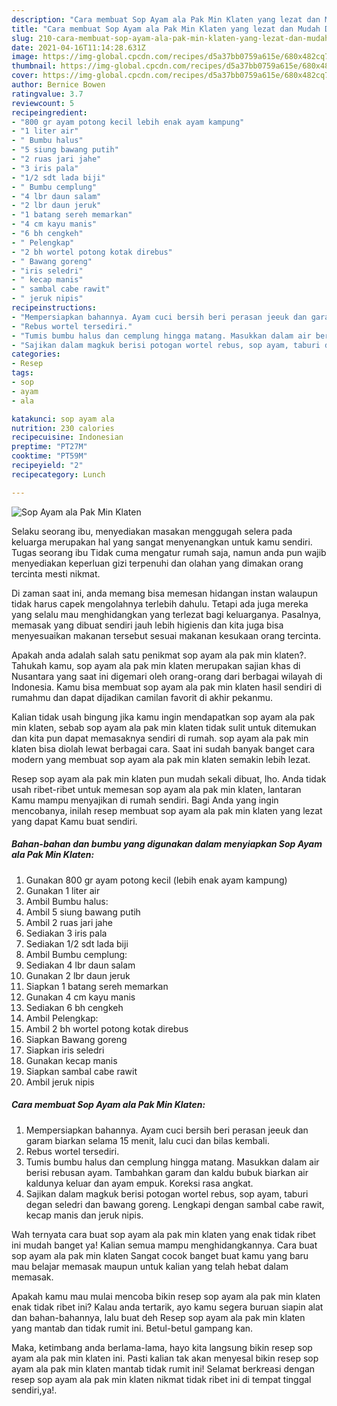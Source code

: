 ```yaml
---
description: "Cara membuat Sop Ayam ala Pak Min Klaten yang lezat dan Mudah Dibuat"
title: "Cara membuat Sop Ayam ala Pak Min Klaten yang lezat dan Mudah Dibuat"
slug: 210-cara-membuat-sop-ayam-ala-pak-min-klaten-yang-lezat-dan-mudah-dibuat
date: 2021-04-16T11:14:28.631Z
image: https://img-global.cpcdn.com/recipes/d5a37bb0759a615e/680x482cq70/sop-ayam-ala-pak-min-klaten-foto-resep-utama.jpg
thumbnail: https://img-global.cpcdn.com/recipes/d5a37bb0759a615e/680x482cq70/sop-ayam-ala-pak-min-klaten-foto-resep-utama.jpg
cover: https://img-global.cpcdn.com/recipes/d5a37bb0759a615e/680x482cq70/sop-ayam-ala-pak-min-klaten-foto-resep-utama.jpg
author: Bernice Bowen
ratingvalue: 3.7
reviewcount: 5
recipeingredient:
- "800 gr ayam potong kecil lebih enak ayam kampung"
- "1 liter air"
- " Bumbu halus"
- "5 siung bawang putih"
- "2 ruas jari jahe"
- "3 iris pala"
- "1/2 sdt lada biji"
- " Bumbu cemplung"
- "4 lbr daun salam"
- "2 lbr daun jeruk"
- "1 batang sereh memarkan"
- "4 cm kayu manis"
- "6 bh cengkeh"
- " Pelengkap"
- "2 bh wortel potong kotak direbus"
- " Bawang goreng"
- "iris seledri"
- " kecap manis"
- " sambal cabe rawit"
- " jeruk nipis"
recipeinstructions:
- "Mempersiapkan bahannya. Ayam cuci bersih beri perasan jeeuk dan garam biarkan selama 15 menit, lalu cuci dan bilas kembali."
- "Rebus wortel tersediri."
- "Tumis bumbu halus dan cemplung hingga matang. Masukkan dalam air berisi rebusan ayam. Tambahkan garam dan kaldu bubuk biarkan air kaldunya keluar dan ayam empuk. Koreksi rasa angkat."
- "Sajikan dalam magkuk berisi potogan wortel rebus, sop ayam, taburi degan seledri dan bawang goreng. Lengkapi dengan sambal cabe rawit, kecap manis dan jeruk nipis."
categories:
- Resep
tags:
- sop
- ayam
- ala

katakunci: sop ayam ala 
nutrition: 230 calories
recipecuisine: Indonesian
preptime: "PT27M"
cooktime: "PT59M"
recipeyield: "2"
recipecategory: Lunch

---
```



![Sop Ayam ala Pak Min Klaten](https://img-global.cpcdn.com/recipes/d5a37bb0759a615e/680x482cq70/sop-ayam-ala-pak-min-klaten-foto-resep-utama.jpg)

Selaku seorang ibu, menyediakan masakan menggugah selera pada keluarga merupakan hal yang sangat menyenangkan untuk kamu sendiri. Tugas seorang ibu Tidak cuma mengatur rumah saja, namun anda pun wajib menyediakan keperluan gizi terpenuhi dan olahan yang dimakan orang tercinta mesti nikmat.

Di zaman  saat ini, anda memang bisa memesan hidangan instan walaupun tidak harus capek mengolahnya terlebih dahulu. Tetapi ada juga mereka yang selalu mau menghidangkan yang terlezat bagi keluarganya. Pasalnya, memasak yang dibuat sendiri jauh lebih higienis dan kita juga bisa menyesuaikan makanan tersebut sesuai makanan kesukaan orang tercinta. 



Apakah anda adalah salah satu penikmat sop ayam ala pak min klaten?. Tahukah kamu, sop ayam ala pak min klaten merupakan sajian khas di Nusantara yang saat ini digemari oleh orang-orang dari berbagai wilayah di Indonesia. Kamu bisa membuat sop ayam ala pak min klaten hasil sendiri di rumahmu dan dapat dijadikan camilan favorit di akhir pekanmu.

Kalian tidak usah bingung jika kamu ingin mendapatkan sop ayam ala pak min klaten, sebab sop ayam ala pak min klaten tidak sulit untuk ditemukan dan kita pun dapat memasaknya sendiri di rumah. sop ayam ala pak min klaten bisa diolah lewat berbagai cara. Saat ini sudah banyak banget cara modern yang membuat sop ayam ala pak min klaten semakin lebih lezat.

Resep sop ayam ala pak min klaten pun mudah sekali dibuat, lho. Anda tidak usah ribet-ribet untuk memesan sop ayam ala pak min klaten, lantaran Kamu mampu menyajikan di rumah sendiri. Bagi Anda yang ingin mencobanya, inilah resep membuat sop ayam ala pak min klaten yang lezat yang dapat Kamu buat sendiri.

<!--inarticleads1-->

##### Bahan-bahan dan bumbu yang digunakan dalam menyiapkan Sop Ayam ala Pak Min Klaten:

1. Gunakan 800 gr ayam potong kecil (lebih enak ayam kampung)
1. Gunakan 1 liter air
1. Ambil  Bumbu halus:
1. Ambil 5 siung bawang putih
1. Ambil 2 ruas jari jahe
1. Sediakan 3 iris pala
1. Sediakan 1/2 sdt lada biji
1. Ambil  Bumbu cemplung:
1. Sediakan 4 lbr daun salam
1. Gunakan 2 lbr daun jeruk
1. Siapkan 1 batang sereh memarkan
1. Gunakan 4 cm kayu manis
1. Sediakan 6 bh cengkeh
1. Ambil  Pelengkap:
1. Ambil 2 bh wortel potong kotak direbus
1. Siapkan  Bawang goreng
1. Siapkan iris seledri
1. Gunakan  kecap manis
1. Siapkan  sambal cabe rawit
1. Ambil  jeruk nipis




<!--inarticleads2-->

##### Cara membuat Sop Ayam ala Pak Min Klaten:

1. Mempersiapkan bahannya. Ayam cuci bersih beri perasan jeeuk dan garam biarkan selama 15 menit, lalu cuci dan bilas kembali.
1. Rebus wortel tersediri.
1. Tumis bumbu halus dan cemplung hingga matang. Masukkan dalam air berisi rebusan ayam. Tambahkan garam dan kaldu bubuk biarkan air kaldunya keluar dan ayam empuk. Koreksi rasa angkat.
1. Sajikan dalam magkuk berisi potogan wortel rebus, sop ayam, taburi degan seledri dan bawang goreng. Lengkapi dengan sambal cabe rawit, kecap manis dan jeruk nipis.




Wah ternyata cara buat sop ayam ala pak min klaten yang enak tidak ribet ini mudah banget ya! Kalian semua mampu menghidangkannya. Cara buat sop ayam ala pak min klaten Sangat cocok banget buat kamu yang baru mau belajar memasak maupun untuk kalian yang telah hebat dalam memasak.

Apakah kamu mau mulai mencoba bikin resep sop ayam ala pak min klaten enak tidak ribet ini? Kalau anda tertarik, ayo kamu segera buruan siapin alat dan bahan-bahannya, lalu buat deh Resep sop ayam ala pak min klaten yang mantab dan tidak rumit ini. Betul-betul gampang kan. 

Maka, ketimbang anda berlama-lama, hayo kita langsung bikin resep sop ayam ala pak min klaten ini. Pasti kalian tak akan menyesal bikin resep sop ayam ala pak min klaten mantab tidak rumit ini! Selamat berkreasi dengan resep sop ayam ala pak min klaten nikmat tidak ribet ini di tempat tinggal sendiri,ya!.

